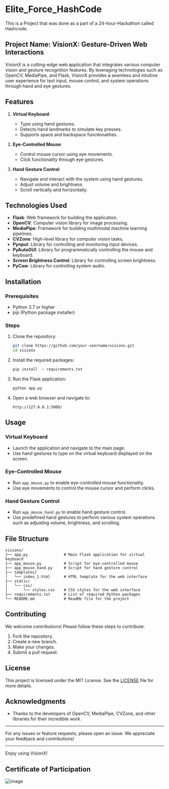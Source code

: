 # Elite_Force_HashCode
This is a Project that was done as a part of a 24-hour-Hackathon called Hashcode.
## Project Name: **VisionX: Gesture-Driven Web Interactions**

VisionX is a cutting-edge web application that integrates various computer vision and gesture recognition features. By leveraging technologies such as OpenCV, MediaPipe, and Flask, VisionX provides a seamless and intuitive user experience for text input, mouse control, and system operations through hand and eye gestures.

## Features

1. **Virtual Keyboard**:
   - Type using hand gestures.
   - Detects hand landmarks to simulate key presses.
   - Supports space and backspace functionalities.

2. **Eye-Controlled Mouse**:
   - Control mouse cursor using eye movements.
   - Click functionality through eye gestures.

3. **Hand Gesture Control**:
   - Navigate and interact with the system using hand gestures.
   - Adjust volume and brightness.
   - Scroll vertically and horizontally.

## Technologies Used

- **Flask**: Web framework for building the application.
- **OpenCV**: Computer vision library for image processing.
- **MediaPipe**: Framework for building multimodal machine learning pipelines.
- **CVZone**: High-level library for computer vision tasks.
- **Pynput**: Library for controlling and monitoring input devices.
- **PyAutoGUI**: Library for programmatically controlling the mouse and keyboard.
- **Screen Brightness Control**: Library for controlling screen brightness.
- **PyCaw**: Library for controlling system audio.

## Installation

### Prerequisites

- Python 3.7 or higher
- pip (Python package installer)

### Steps

1. Clone the repository:

   ```bash
   git clone https://github.com/your-username/visionx.git
   cd visionx
   ```

2. Install the required packages:

   ```bash
   pip install -r requirements.txt
   ```

3. Run the Flask application:

   ```bash
   python app.py
   ```

4. Open a web browser and navigate to:

   ```
   http://127.0.0.1:5000/
   ```

## Usage

### Virtual Keyboard

- Launch the application and navigate to the main page.
- Use hand gestures to type on the virtual keyboard displayed on the screen.

### Eye-Controlled Mouse

- Run `app_mouse.py` to enable eye-controlled mouse functionality.
- Use eye movements to control the mouse cursor and perform clicks.

### Hand Gesture Control

- Run `app_mouse_hand.py` to enable hand gesture control.
- Use predefined hand gestures to perform various system operations such as adjusting volume, brightness, and scrolling.

## File Structure

```plaintext
visionx/
├── app.py                # Main Flask application for virtual keyboard
├── app_mouse.py          # Script for eye-controlled mouse
├── app_mouse_hand.py     # Script for hand gesture control
├── templates/
│   └── index_1.html      # HTML template for the web interface
├── static/
│   └── css/
│       └── styles.css    # CSS styles for the web interface
├── requirements.txt      # List of required Python packages
└── README.md             # ReadMe file for the project
```

## Contributing

We welcome contributions! Please follow these steps to contribute:

1. Fork the repository.
2. Create a new branch.
3. Make your changes.
4. Submit a pull request.

## License

This project is licensed under the MIT License. See the [LICENSE](LICENSE) file for more details.

## Acknowledgments

- Thanks to the developers of OpenCV, MediaPipe, CVZone, and other libraries for their incredible work.

---

For any issues or feature requests, please open an issue. We appreciate your feedback and contributions!

---

Enjoy using VisionX!

## Certificate of Participation
![image](https://github.com/Akshathamk-123/Elite_Force_HashCode/assets/92522733/25ec49cc-5f7c-43d3-ae75-a6d55dfc5bf5)

